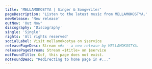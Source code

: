 ```yaml
---
title: 'MELLAMOKOSTYA | Singer & Songwriter'
pageDescription: 'Listen to the latest music from MELLAMOKOSTYA.'
newRelease: 'New release'
outNow: 'Out Now'
discography: 'Discography'
single: 'Single'
rights: 'All rights reserved'
socialLabel: Visit mellamokostya on $service
releasePageDesc: Stream «#» - a new release by MELLAMOKOSTYA.
releasePageStream: Stream «$title» on $service
notFoundTitle: Oof, this page does not exist.
notFoundDesc: "Redirecting to home page in #..."
---
```


